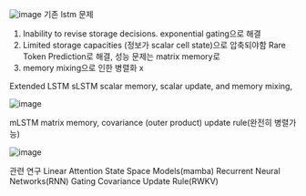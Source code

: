 ![image](https://github.com/jinuk0211/xlstm-implementation/assets/150532431/aae98134-b4e1-408d-a646-0e62548b1be2)
기존 lstm 문제
1. Inability to revise storage decisions.
exponential gating으로 해결
2. Limited storage capacities (정보가 scalar cell state)으로 압축되야함
Rare Token Prediction로 해결, 성능 문제는 matrix memory로
3. memory mixing으로 인한 병렬화 x

Extended LSTM
sLSTM 
scalar memory,  scalar update, and memory mixing, 

![image](https://github.com/jinuk0211/xlstm-implementation/assets/150532431/e67d7718-4fdd-4b76-af53-1c272ebe54e1)

mLSTM
matrix memory, covariance (outer product) update rule(완전히 병렬가능) 

![image](https://github.com/jinuk0211/xlstm-implementation/assets/150532431/823da186-ba03-46ac-9610-f6f5f788f522)

관련 연구
Linear Attention
State Space Models(mamba)
Recurrent Neural Networks(RNN)
Gating
Covariance Update Rule(RWKV)
